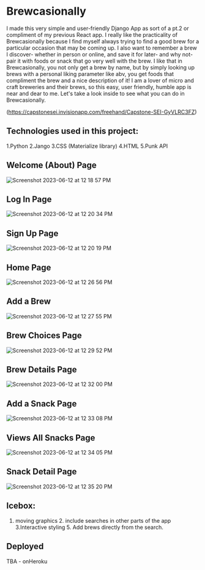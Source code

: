 # Brewcasionally

I made this very simple and user-friendly Django App as sort of a pt.2 or compliment of my previous React app. I really like the practicality of Brewcasionally because I find myself always trying to find a good brew for a particular occasion that may be coming up. I also want to remember a brew I discover- whether in person or online, and save it for later- and why not- pair it with foods or snack that go very well with the brew. I like that in Brewcasionally, you not only get a brew by name, but by simply looking up brews with a personal liking parameter like abv, you get foods that compliment the brew and a nice description of it! I am a lover of micro and craft breweries and their brews, so this easy, user friendly, humble app is near and dear to me. Let's take a look inside to see what you can do in Brewcasionally.

(https://capstonesei.invisionapp.com/freehand/Capstone-SEI-GyVLRC3FZ)


## Technologies used in this project:
1.Python
2.Jango
3.CSS (Materialize library)
4.HTML
5.Punk API

## Welcome (About) Page
![Screenshot 2023-06-12 at 12 18 57 PM](https://github.com/FernRicaurte/brewcasionally/assets/128169706/78717cc1-ce04-48ed-8f76-95b70695270f)

##  Log In Page
![Screenshot 2023-06-12 at 12 20 34 PM](https://github.com/FernRicaurte/brewcasionally/assets/128169706/ab03dce3-bd82-4fd3-9ca1-319fa26cbaba)

##  Sign Up Page
![Screenshot 2023-06-12 at 12 20 19 PM](https://github.com/FernRicaurte/brewcasionally/assets/128169706/ab113af1-1345-4778-9448-882fb20a59f2)

## Home Page
![Screenshot 2023-06-12 at 12 26 56 PM](https://github.com/FernRicaurte/brewcasionally/assets/128169706/4440f8f1-0499-49ec-8cc5-dee87bf4181b)

## Add a Brew
![Screenshot 2023-06-12 at 12 27 55 PM](https://github.com/FernRicaurte/brewcasionally/assets/128169706/e9fdeb32-d249-48c1-9214-022e874e9775)

## Brew Choices Page
![Screenshot 2023-06-12 at 12 29 52 PM](https://github.com/FernRicaurte/brewcasionally/assets/128169706/4bf872c4-a21f-4001-807b-b4811562bef8)

## Brew Details Page
![Screenshot 2023-06-12 at 12 32 00 PM](https://github.com/FernRicaurte/brewcasionally/assets/128169706/c64ef828-5615-4782-9fb9-6f61866f42d9)

## Add a Snack Page
![Screenshot 2023-06-12 at 12 33 08 PM](https://github.com/FernRicaurte/brewcasionally/assets/128169706/3d352788-4431-470c-bbba-eb2579b567fd)

## Views All Snacks Page
![Screenshot 2023-06-12 at 12 34 05 PM](https://github.com/FernRicaurte/brewcasionally/assets/128169706/930321e1-98d2-4281-8ec5-8a31aa872fae)

## Snack Detail Page
![Screenshot 2023-06-12 at 12 35 20 PM](https://github.com/FernRicaurte/brewcasionally/assets/128169706/c3207d0f-f520-403e-8c7d-cfcdf460deec)


## Icebox:
1. moving graphics 2. include searches in other parts of the app 3.Interactive styling 5. Add brews directly from the search.

## Deployed
TBA - onHeroku


